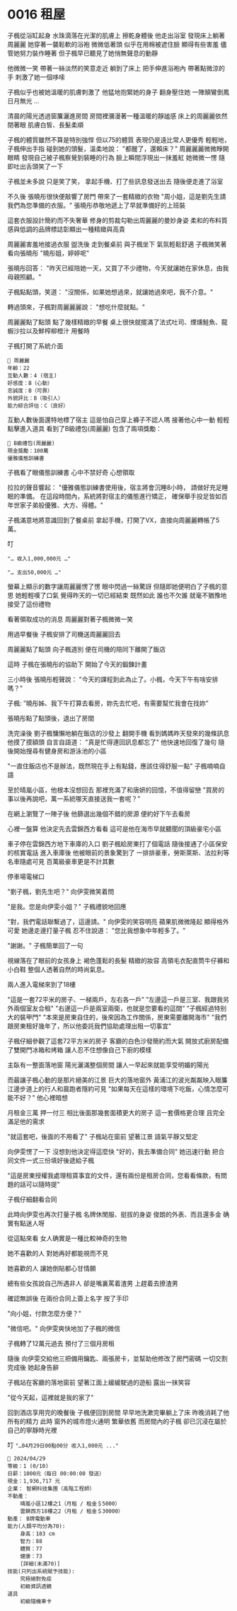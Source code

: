 # 0016 租屋

子楓從浴缸起身
水珠滴落在光潔的肌膚上
擦乾身體後
他走出浴室
發現床上躺著周麗麗
她穿著一襲鬆軟的浴袍
微微低著頭
似乎在用棉被遮住臉
顯得有些害羞
儘管她努力裝作睡著
但子楓早已聽見了她悄無聲息的動靜

他微微一笑
帶著一絲淡然的笑意走近
躺到了床上
把手伸進浴袍內
帶著點微涼的手
刺激了她一個哆嗦

子楓似乎也被她溫暖的肌膚刺激了
他猛地抱緊她的身子
翻身壓住她
一陣顛鸞倒鳳日月無光 …

清晨的陽光透過窗簾灑進房間
房間裡瀰漫著一種溫暖的靜謐感
床上的周麗麗依然閉著眼
肌膚白皙、長髮柔順

子楓的體質雖然不算是特別強悍
但以75的體質
表現仍是遠比常人更優秀
輕輕地，子楓伸出手指
碰到她的頭髮，溫柔地說：
"都醒了，還賴床？"
周麗麗麗微微睜開眼睛
發現自己被子楓察覺到裝睡的行為
臉上瞬間浮現出一抹羞紅
她微微一愣
隨即吐出舌頭笑了一下

子楓並未多說
只是笑了笑，
拿起手機、打了些訊息發送出去
隨後便走進了浴室

不久後
張曉彤很快便敲響了房門
帶來了一套精緻的衣物
"周小姐，這是劉先生請我們為您準備的衣服。"
張曉彤恭敬地遞上了早就準備好的上班裝

這套衣服設計簡約而不失奢華
修身的剪裁勾勒出周麗麗的曼妙身姿
柔和的布料質感與低調的品牌標誌彰顯出一種精緻與高貴

周麗麗害羞地接過衣服
盥洗後
走到餐桌前
與子楓坐下
氣氛輕鬆舒適
子楓微笑著看向張曉彤
"曉彤姐，婷婷呢"

張曉彤回答：
"昨天已經陪她一天，又買了不少禮物，今天就讓她在家休息，由我母親照顧。"

子楓點點頭，笑道：
"沒關係，如果她想過來，就讓她過來吧，我不介意。"

轉過頭來，子楓對周麗麗麗說：
"想吃什麼就點。"

周麗麗點了點頭
點了幾樣精緻的早餐
桌上很快就擺滿了法式吐司、煙燻鮭魚、龍蝦沙拉以及鮮榨柳橙汁
用餐時

子楓打開了系統介面

```
📰 周麗麗
年齡：22
互動人數：4 (宿主)
好感度：B（心動）
忠誠度：B（可靠）
外貌評比：B（吸引人）
能力綜合評估：C（良好）
```

互動人數後面還特地標了宿主
這是怕自己穿上褲子不認人嗎
接著他心中一動
輕輕點擊進入道具
看到了B級禮包(周麗麗)
包含了兩項獎勵：

```
🎁 B級禮包(周麗麗)
現金獎勵：100萬
優雅儀態訓練書
```

子楓看了眼儀態訓練書
心中不禁好奇
心想領取

拉拉的聲音響起：
"優雅儀態訓練書使用後，宿主將會沉睡8小時，
請做好充足睡眠的準備。
在這段時間內，系統將對宿主的儀態進行矯正，
確保舉手投足皆如百年世家子弟般優雅、大方、得體。"

子楓滿意地將意識回到了餐桌前
拿起手機，打開了VX，直接向周麗麗轉帳了5萬。

叮

`"… 收入1,000,000元 …"`

`"… 支出50,000元 …"`

螢幕上顯示的數字讓周麗麗愣了愣
眼中閃過一絲驚訝
但隨即她便明白了子楓的意思
她輕輕嘆了口氣
覺得昨天的一切已經結束
既然如此
誰也不欠誰
就毫不猶豫地接受了這份禮物

看著領取成功的消息
周麗麗對著子楓微微一笑

用過早餐後
子楓安排了司機送周麗麗回去

周麗麗點了點頭
向子楓道別
便在司機的陪同下離開了飯店

這時
子楓在張曉彤的協助下
開始了今天的鍛鍊計畫

三小時後
張曉彤輕聲說：
"今天的課程到此為止了。小楓，今天下午有啥安排嗎？"

子楓:
”曉彤姊、我下午打算去看房，妳先去忙吧，有需要幫忙我會在找妳”

張曉彤點了點頭後，退出了房間

洗完澡後
劉子楓慵懶地躺在飯店的沙發上
翻開手機
看到媽媽昨天發來的幾條訊息
他摸了摸額頭
自言自語道：
"真是忙得連回訊息都忘了"
他快速地回復了幾句
隨後開始搜尋有健身房和游泳池的小區

"一直住飯店也不是辦法，既然現在手上有點錢，應該住得舒服一點"
子楓喃喃自語

至於晴嵐小區，他根本沒想回去
那裡充滿了和唐妍的回憶，不值得留戀
"買房的事以後再說吧，萬一系統哪天直接送我一套呢？"

在網上瀏覽了一陣子後
他篩選出幾個不錯的房源
便約好下午去看房

心裡一盤算
他決定先去雲錦西方看看
這可是他在海市早就聽聞的頂級豪宅小區

車子停在雲錦西方地下車庫的入口
劉子楓給房東打了個電話
隨後接通了小區保安的核實電話
進入車庫後
他被眼前的景象驚到了
一排排豪車，勞斯萊斯、法拉利等名車隨處可見
百萬級豪車更是不計其數

停車場電梯口

"劉子楓，劉先生吧？"
向伊雯微笑着問

"是我。您是向伊雯小姐？"
子楓禮貌地回應

"對，我們電話聯繫過了，這邊請。"
向伊雯的笑容明亮
蘋果肌微微隆起
顯得格外可愛
她邊走邊打量子楓
忍不住說道：
"您比我想象中年輕多了。"

"謝謝。"
子楓簡單回了一句

視線落在了眼前的女孩身上
褐色蓬鬆的長髮
精緻的妝容
高領毛衣配直筒牛仔褲和小白鞋
整個人透著自然的時尚氣息。

兩人進入電梯來到了18樓

"這是一套72平米的房子、一梯兩戶，左右各一戶”
”左邊這一戶是三室、我跟我另外兩個室友合租"
"右邊這一戶是兩室兩衛，也就是您要看的這間”
”子楓經過特别大的裝甲門"
"本來是房東自住的，後來因為工作關係，房東需要離開海市"
"我們跟房東租好幾年了，所以他委託我們協助處理出租一切事宜"

子楓仔細參觀了這套72平方米的房子
客廳的白色沙發簡約而大氣
開放式廚房配備了雙開門冰箱和烤箱
讓人忍不住想像自己下廚的模樣

主臥有一整面落地窗
陽光灑滿整個房間
讓人一早起來就能享受明媚的陽光

而最讓子楓心動的是那片絕美的江景
巨大的落地窗外
黃浦江的波光粼粼映入眼簾
江邊步道上的行人和晨跑者隱約可見
"如果每天在這樣的環境下吃飯，心情怎麼可能不好？"
他心裡暗想

月租金三萬
押一付三
相比後面那幾套面積更大的房子
這一套價格更合理
且完全滿足他的需求

"就這套吧，後面的不用看了"
子楓站在窗前
望著江景
語氣平靜又堅定

向伊雯愣了一下
沒想到他決定得這麼快
"好的，我去準備合同"
她迅速行動
把合同文件一式三份填好後遞給子楓

"這是房東授權我處理租賃事宜的文件，還有兩份是租房合同，您看看條款，有問題的話可以隨時提"

子楓仔細翻看合同

此時向伊雯也再次打量子楓
名牌休閒服、挺拔的身姿
俊朗的外表、而且還多金
确實有點迷人呀

從這點來看
女人确實是一種比較神奇的生物

她不喜歡的人
對她再好都能視而不見

她喜歡的人
讓她倒貼都心甘情願

總有些女孩說自己所遇非人
卻是嘴裏罵着渣男
上趕着去撩渣男

確認無誤後
在兩份合同上簽上名字
按了手印

"向小姐，付款怎麼方便？"

"微信吧。"
向伊雯爽快地加了子楓的微信

子楓轉了12萬元過去
預付了三個月房租

隨後
向伊雯交給他三把備用鑰匙、兩張房卡，並幫助他修改了房門密碼
一切交割完成後
她起身告辭

子楓站在客廳的落地窗前
望著江面上緩緩駛過的遊船
露出一抹笑容

"從今天起，這裡就是我的家了"

回到酒店享用完的晚餐後
子楓便回到房間
早早地洗漱完畢躺上了床
昨晚消耗了他所有的精力
此時
窗外的城市燈火通明
繁華依舊
而房間內的子楓
卻已沉浸在屬於自己的寧靜時光裡

叮
`"…04月29日00點00分 收入1,000元 ..."`

```
📰 2024/04/29
等級：1 (0/10) 	
日薪：1000元（每日 00:00:00 發送） 	
現金：1,936,717 元 	
企業： 智網科技集團（高階工程師） 	
不動產： 
    晴嵐小區12樓之1（月租 / 租金＄5000） 	
    雲錦西方18樓之2（月租 / 租金＄30000） 	
動產： B牌電動車 	
能力(人類平均分為70):	
    身高：183 cm 	
    智力：88 	
    體質：77	
    健康：73	
    [詳細(未滿70)]	
技能(只列出系統賦予技能):	
    究極絕對免疫	
    初級資訊透鏡	
道具	
    初級隨機車卡
```